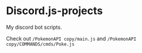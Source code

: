 # Discord.js-projects
 My discord bot scripts.


Check out `/PokemonAPI copy/main.js` and `/PokemonAPI copy/COMMANDS/cmds/Poke.js`
